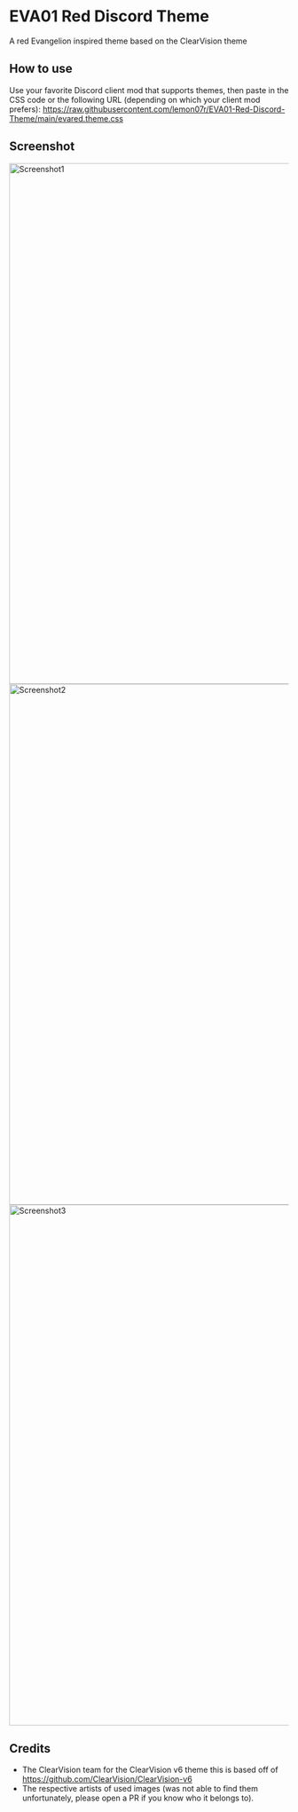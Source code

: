 # EVA01 Red Discord Theme
A red Evangelion inspired theme based on the ClearVision theme

## How to use
Use your favorite Discord client mod that supports themes, then paste in the CSS code or the following URL (depending on which your client mod prefers):
https://raw.githubusercontent.com/lemon07r/EVA01-Red-Discord-Theme/main/evared.theme.css

## Screenshot
<img width="939" alt="Screenshot1" src="https://user-images.githubusercontent.com/12001338/213042805-e7fda3ef-976d-43ef-86e8-e6247f12b5cf.png">
<img width="939" alt="Screenshot2" src="https://user-images.githubusercontent.com/12001338/213040078-d4f75600-0e3e-421f-8acd-949ce7d43578.png">
<img width="939" alt="Screenshot3" src="https://user-images.githubusercontent.com/12001338/213042302-67cac309-00e1-48ec-b633-421704298f02.png">

## Credits
- The ClearVision team for the ClearVision v6 theme this is based off of https://github.com/ClearVision/ClearVision-v6
- The respective artists of used images (was not able to find them unfortunately, please open a PR if you know who it belongs to). 
